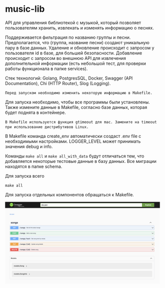 # music-lib

API для управления библиотекой с музыкой, который позволяет пользователям хранить, извлекать и изменять информацию о песнях. 

Поддерживается фильтрация по названию группы и песни. Предполагается, что (группа, название песни) создают уникальную пару в базе данных. Удаление и обновление происходит с запросом у пользователя id в базе, для большей безопасности. Добавление происходит с запросом во внешнюю API для извлечения дополнительной информации (есть небольшой тест, для проверки работы функционала в папке services). 

Стек технологий: Golang, PostgresSQL, Docker, Swagger (API Documentation), Chi (HTTP Router), Slog (Logging).

```
Перед запуском необходимо изменить некоторую информацию в Makefile.
```

Для запуска необходимо, чтобы все программы были установлены. Также измените данные в Makefile, согласно базе данных, которая будет поднята в контейнере. 

```
В Makefile используется функция gtimeout для mac. Замените на timeout при использование дистрибутивов Linux.
```

В Makefile команда create_env автоматически создаст .env file с необходимыми настройками. LOGGER_LEVEL может принимать значения debug и info.

Команды ```make all``` и ```make all_with_data``` будут отличаться тем, что добавляется некоторые тестовые данные в базу данных. Все миграции находятся в папке schema. 

Для запуска всего
```
make all
```
Для запуска отдельных компонентов обращаться к Makefile.

![alt text](figures/swag.png)